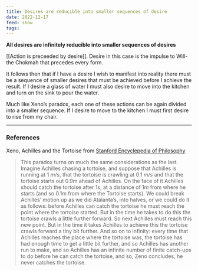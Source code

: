 ```yaml
---
title: Desires are reducible into smaller sequences of desire
date: 2022-12-17
feed: show
tags:
---
```


**All desires are infinitely reducible into smaller sequences of desires**

[[Action is preceeded by desire]]. Desire in this case is the impulse to Will- the Chokmah that precedes every form.

It follows then that if I have a desire I wish to manifest into reality there must be a sequence of smaller desires that must be achieved before I achieve the result. If I desire a glass of water I must also desire to move into the kitchen and turn on the sink to pour the water.

Much like Xeno’s paradox, each one of these actions can be again divided into a smaller sequence. If I desire to move to the kitchen I must first desire to rise from my chair.

___
### References

Xeno, Achilles and the Tortoise
from [Stanford Encyclepedia of Philosophy](https://plato.stanford.edu/entries/paradox-zeno/#AchTor)
>This paradox turns on much the same considerations as the last. Imagine Achilles chasing a tortoise, and suppose that Achilles is running at 1 _m/s_, that the tortoise is crawling at 0.1 _m/s_ and that the tortoise starts out 0.9m ahead of Achilles. On the face of it Achilles should catch the tortoise after 1s, at a distance of 1m from where he starts (and so 0.1m from where the Tortoise starts). We could break Achilles’ motion up as we did Atalanta’s, into halves, or we could do it as follows: before Achilles can catch the tortoise he must reach the point where the tortoise started. But in the time he takes to do this the tortoise crawls a little further forward. So next Achilles must reach this new point. But in the time it takes Achilles to achieve this the tortoise crawls forward a tiny bit further. And so on to infinity: every time that Achilles reaches the place where the tortoise was, the tortoise has had enough time to get a little bit further, and so Achilles has another run to make, and so Achilles has an infinite number of finite catch-ups to do before he can catch the tortoise, and so, Zeno concludes, he never catches the tortoise.